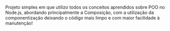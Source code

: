 Projeto simples em que utilizo todos os conceitos aprendidos sobre POO no Node.js, abordando principalmente a Composição, com a utilização da componentização
deixando o código mais limpo e com maior facilidade à manutenção!
